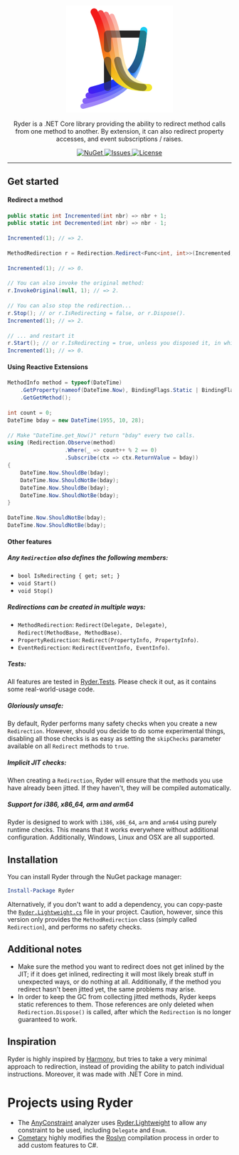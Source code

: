 <p align="center">
    <img src="./Ryder/Properties/Icon.png" alt="Ryder">
</p>

<p align="center">
  Ryder is a .NET Core library providing the ability to redirect method calls from one method to another. By extension, it can also redirect property accesses, and event subscriptions / raises.
</p>

<p align="center">
  <a href="https://nuget.org/packages/Ryder">
    <img src="https://img.shields.io/nuget/v/Ryder.svg" alt="NuGet">
  </a>
  <a href="../../issues">
    <img src="https://img.shields.io/github/issues-raw/6A/Ryder.svg" alt="Issues">
  </a>
  <a href="./LICENSE.md">
    <img src="https://img.shields.io/github/license/6A/Ryder.svg" alt="License">
  </a>
</p>

-----

## Get started
#### Redirect a method
```csharp
public static int Incremented(int nbr) => nbr + 1;
public static int Decremented(int nbr) => nbr - 1;

Incremented(1); // => 2.

MethodRedirection r = Redirection.Redirect<Func<int, int>>(Incremented, Decremented);

Incremented(1); // => 0.

// You can also invoke the original method:
r.InvokeOriginal(null, 1); // => 2.

// You can also stop the redirection...
r.Stop(); // or r.IsRedirecting = false, or r.Dispose().
Incremented(1); // => 2.

// ... and restart it
r.Start(); // or r.IsRedirecting = true, unless you disposed it, in which case it's no longer usable
Incremented(1); // => 0.
```

#### Using Reactive Extensions
```csharp
MethodInfo method = typeof(DateTime)
    .GetProperty(nameof(DateTime.Now), BindingFlags.Static | BindingFlags.Public)
    .GetGetMethod();

int count = 0;
DateTime bday = new DateTime(1955, 10, 28);

// Make "DateTime.get_Now()" return "bday" every two calls.
using (Redirection.Observe(method)
                  .Where(_ => count++ % 2 == 0)
                  .Subscribe(ctx => ctx.ReturnValue = bday))
{
    DateTime.Now.ShouldBe(bday);
    DateTime.Now.ShouldNotBe(bday);
    DateTime.Now.ShouldBe(bday);
    DateTime.Now.ShouldNotBe(bday);
}

DateTime.Now.ShouldNotBe(bday);
DateTime.Now.ShouldNotBe(bday);
```

#### Other features
##### Any `Redirection` also defines the following members:
- `bool IsRedirecting { get; set; }`
- `void Start()`
- `void Stop()`

##### Redirections can be created in multiple ways:
- `MethodRedirection`: `Redirect(Delegate, Delegate)`, `Redirect(MethodBase, MethodBase)`.
- `PropertyRedirection`: `Redirect(PropertyInfo, PropertyInfo)`.
- `EventRedirection`: `Redirect(EventInfo, EventInfo)`.

##### Tests:
All features are tested in [Ryder.Tests](./Ryder.Tests). Please check it out, as it contains some real-world-usage code.

##### Gloriously unsafe:
By default, Ryder performs many safety checks when you create a new `Redirection`. However, should you decide to do some experimental things, disabling all those checks is as easy as setting the `skipChecks` parameter available on all `Redirect` methods to `true`.

##### Implicit JIT checks:
When creating a `Redirection`, Ryder will ensure that the methods you use have already been jitted. If they haven't, they will be compiled automatically.

##### Support for i386, x86_64, arm and arm64
Ryder is designed to work with `i386`, `x86_64`, `arm` and `arm64` using purely runtime checks. This means that it works everywhere
without additional configuration. Additionally, Windows, Linux and OSX are all supported.

## Installation
You can install Ryder through the NuGet package manager:
```powershell
Install-Package Ryder
```

Alternatively, if you don't want to add a dependency, you can copy-paste the
[`Ryder.Lightweight.cs`](./Ryder.Lightweight/Ryder.Lightweight.cs) file in your project. Caution, however, since this version only
provides the `MethodRedirection` class (simply called `Redirection`), and performs no safety checks.

## Additional notes
- Make sure the method you want to redirect does not get inlined by the JIT; if it does get inlined, redirecting it will most likely break stuff in unexpected ways, or do nothing at all. Additionally, if the method you redirect hasn't been jitted yet, the same problems may arise.
- In order to keep the GC from collecting jitted methods, Ryder keeps static references to them. Those references are only deleted when `Redirection.Dispose()` is called, after which the `Redirection` is no longer guaranteed to work.

## Inspiration
Ryder is highly inspired by [Harmony](https://github.com/pardeike/Harmony), but tries
to take a very minimal approach to redirection, instead of providing the ability to patch individual instructions. Moreover, it was made with .NET Core in mind.

# Projects using Ryder
- The [AnyConstraint](https://github.com/6A/AnyConstraint.Analyzer) analyzer uses [Ryder.Lightweight](./Ryder.Lightweight) to allow any constraint to be used, including `Delegate` and `Enum`.
- [Cometary](https://github.com/6A/Cometary) highly modifies the [Roslyn](https://github.com/dotnet/roslyn) compilation process in order to add custom features to C#.
